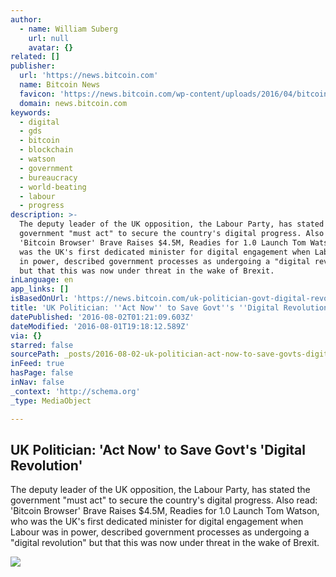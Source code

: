```yaml
---
author:
  - name: William Suberg
    url: null
    avatar: {}
related: []
publisher:
  url: 'https://news.bitcoin.com'
  name: Bitcoin News
  favicon: 'https://news.bitcoin.com/wp-content/uploads/2016/04/bitcoin_fav.png'
  domain: news.bitcoin.com
keywords:
  - digital
  - gds
  - bitcoin
  - blockchain
  - watson
  - government
  - bureaucracy
  - world-beating
  - labour
  - progress
description: >-
  The deputy leader of the UK opposition, the Labour Party, has stated the
  government "must act" to secure the country's digital progress. Also read:
  'Bitcoin Browser' Brave Raises $4.5M, Readies for 1.0 Launch Tom Watson, who
  was the UK's first dedicated minister for digital engagement when Labour was
  in power, described government processes as undergoing a "digital revolution"
  but that this was now under threat in the wake of Brexit.
inLanguage: en
app_links: []
isBasedOnUrl: 'https://news.bitcoin.com/uk-politician-govt-digital-revolution/'
title: 'UK Politician: ''Act Now'' to Save Govt''s ''Digital Revolution'''
datePublished: '2016-08-02T01:21:09.603Z'
dateModified: '2016-08-01T19:18:12.589Z'
via: {}
starred: false
sourcePath: _posts/2016-08-02-uk-politician-act-now-to-save-govts-digital-revolution.md
inFeed: true
hasPage: false
inNav: false
_context: 'http://schema.org'
_type: MediaObject

---
```

<article style=""><h1>UK Politician: 'Act Now' to Save Govt's 'Digital Revolution'</h1><p>The deputy leader of the UK opposition, the Labour Party, has stated the government "must act" to secure the country's digital progress. Also read: 'Bitcoin Browser' Brave Raises $4.5M, Readies for 1.0 Launch Tom Watson, who was the UK's first dedicated minister for digital engagement when Labour was in power, described government processes as undergoing a "digital revolution" but that this was now under threat in the wake of Brexit.</p><img src="https://news.bitcoin.com/wp-content/uploads/2016/08/5-Tom-Watson-JasonAlden.jpg" /></article>